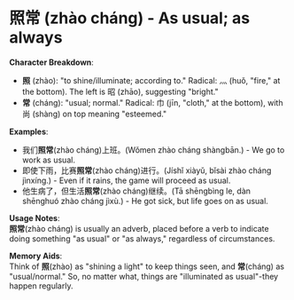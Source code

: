 # **照常 (zhào cháng) - As usual; as always**

**Character Breakdown**:  
- **照** (zhào): "to shine/illuminate; according to." Radical: 灬 (huǒ, "fire," at the bottom). The left is 昭 (zhāo), suggesting "bright."  
- **常** (cháng): "usual; normal." Radical: 巾 (jīn, "cloth," at the bottom), with 尚 (shàng) on top meaning "esteemed."

**Examples**:  
- 我们**照常**(zhào cháng)上班。(Wǒmen zhào cháng shàngbān.) - We go to work as usual.  
- 即使下雨，比赛**照常**(zhào cháng)进行。(Jíshǐ xiàyǔ, bǐsài zhào cháng jìnxíng.) - Even if it rains, the game will proceed as usual.  
- 他生病了，但生活**照常**(zhào cháng)继续。(Tā shēngbìng le, dàn shēnghuó zhào cháng jìxù.) - He got sick, but life goes on as usual.

**Usage Notes**:  
**照常**(zhào cháng) is usually an adverb, placed before a verb to indicate doing something "as usual" or "as always," regardless of circumstances.

**Memory Aids**:  
Think of **照**(zhào) as "shining a light" to keep things seen, and **常**(cháng) as "usual/normal." So, no matter what, things are "illuminated as usual"-they happen regularly.